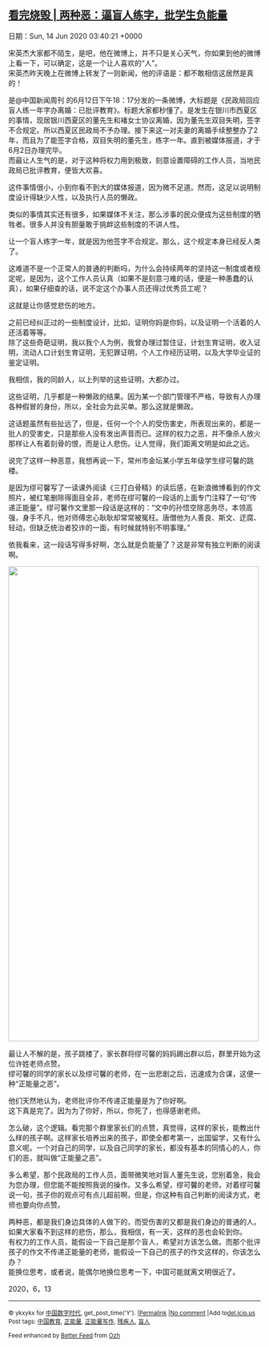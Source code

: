 [看完烧毁 | 两种恶：逼盲人练字，批学生负能量](https://chinadigitaltimes.net/chinese/2020/06/%e7%9c%8b%e5%ae%8c%e7%83%a7%e6%af%81-%e4%b8%a4%e7%a7%8d%e6%81%b6%ef%bc%9a%e9%80%bc%e7%9b%b2%e4%ba%ba%e7%bb%83%e5%ad%97%ef%bc%8c%e6%89%b9%e5%ad%a6%e7%94%9f%e8%b4%9f%e8%83%bd%e9%87%8f/)
------
日期：Sun, 14 Jun 2020 03:40:21 +0000

<p>宋英杰大家都不陌生，是吧，他在微博上，并不只是关心天气，你如果到他的微博上看一下，可以确定，这是一个让人喜欢的“人”。<br />宋英杰昨天晚上在微博上转发了一则新闻，他的评语是：都不敢相信这居然是真的！</p><p>是@中国新闻周刊 的6月12日下午18：17分发的一条微博，大标题是《民政局回应盲人练一年字办离婚：已批评教育》。标题大家都秒懂了。是发生在银川市西夏区的事情，现居银川西夏区的董先生和褚女士协议离婚，因为董先生双目失明，签字不合规定。所以西夏区民政局不予办理。接下来这一对夫妻的离婚手续整整办了2年，而且为了能签字合格，双目失明的董先生，练字一年。直到被媒体报道，才于6月2日办理完毕。<br />而最让人生气的是，对于这种将权力用到极致，刻意设置障碍的工作人员，当地民政局已批评教育，便皆大欢喜。</p><p>这件事情很小，小到你看不到大的媒体报道，因为微不足道。然而，这足以说明制度设计得缺少人性，以及执行人员的懒政。</p><p>类似的事情其实还有很多，如果媒体不关注，那么涉事的民众便成为这些制度的牺牲者。很多人并没有胆量敢于挑衅这些制度的不讲人性。</p><p>让一个盲人练字一年，就是因为他签字不合规定。那么，这个规定本身已经反人类了。</p><p>这难道不是一个正常人的普通的判断吗，为什么会持续两年的坚持这一制度或者规定呢，是因为，这个工作人员认真（如果不是刻意刁难的话，便是一种愚蠢的认真），如果仔细查的话，说不定这个办事人员还得过优秀员工呢？</p><p>这就是让你感觉悲伤的地方。</p><p>之前已经纠正过的一些制度设计，比如，证明你妈是你妈，以及证明一个活着的人还活着等等。<br />除了这些奇葩证明，我以我个人为例，我曾办理过暂住证，计划生育证明，收入证明，流动人口计划生育证明，无犯罪证明，个人工作经历证明，以及大学毕业证的鉴定证明。</p><p>我相信，我的同龄人，以上列举的这些证明，大都办过。</p><p>这些证明，几乎都是一种懒政的结果。因为某一个部门管理不严格，导致有人办理各种假冒的身份，所以，全社会为此买单。那么这就是懒政。</p><p>这话题虽然有些扯远了，但是，任何一个个人的受伤害史，所表现出来的，都是一批人的受害史，只是那些人没有发出声音而已。这样的权力之恶，并不像杀人放火那样让人有着刻骨的恨，而是让人悲伤。让人觉得，我们距离文明是如此之远。</p><p>说完了这样一种恶意，我想再说一下，常州市金坛某小学五年级学生缪可馨的跳楼。</p><p>是因为缪可馨写了一读课外阅读《三打白骨精》的读后感，在新浪微博看到的作文照片，被红笔删除得面目全非，老师在缪可馨的一段话的上面专门注释了一句“传递正能量”。缪可馨作文里那一段话是这样的：“文中的孙悟空除恶务尽，本领高强，身手不凡，他对师傅忠心耿耿却常常被冤枉。唐僧他为人善良、斯文、迂腐、轻动，但缺乏统治者狡诈的一面，有时候就特别不明事理。”</p><p>依我看来，这一段话写得多好啊，怎么就是负能量了？这是非常有独立判断的阅读啊。</p><p><img src="https://chinadigitaltimes.net/chinese/files/2020/06/FireShot-Capture-119-两种恶：逼盲人练字，批学生负能量-看完烧毁-mp.weixin.qq_.com_-e1592105916755.png" alt="" width="500" height="949" class="alignnone size-full wp-image-647130" /></p><p>最让人不解的是，孩子跳楼了，家长群将缪可馨的妈妈踢出群以后，群里开始为这位许姓老师点赞。<br />缪可馨的同学的家长以及缪可馨的老师，在一出悲剧之后，迅速成为合谋，这便一种“正能量之恶”。</p><p>他们天然地认为，老师批评你不传递正能量是为了你好啊。<br />这下真是完了。因为为了你好，所以，你死了，也得感谢老师。</p><p>怎么破，这个逻辑。看完那个群里家长们的点赞，真觉得，这样的家长，能教出什么样的孩子啊。这样家长培养出来的孩子，即使全都考第一，出国留学，又有什么意义呢。一个对自己的同学，以及自己同学的家长，都没有基本的同情心的人，你们的恶，就叫做“正能量之恶”。</p><p>多么希望，那个民政局的工作人员，面带微笑地对盲人董先生说，您别着急，我会为您办理，但您能不能按照我说的操作。又多么希望，缪可馨的老师，对着缪可馨说一句，孩子你的观点可有点儿超前啊，但是，你这种有自己判断的阅读方式，老师也要向你点赞。</p><p>两种恶，都是我们身边具体的人做下的，而受伤害的又都是我们身边的普通的人。如果大家看不到这样的悲伤，那么，我相信，有一天，这样的恶也会轮到你。<br />有权力的工作人员，能假设一下自己是那个盲人，希望对方该怎么做。而那个批评孩子的作文不传递正能量的老师，能假设一下自己的孩子的作文这样的，你该怎么办？<br />能换位思考，或者说，能偶尔地换位思考一下，中国可能就离文明很近了。</p><p>2020，6，13</p><hr /><p><small>&copy; ykxykx for <a href="https://chinadigitaltimes.net/chinese">中国数字时代</a>, get_post_time('Y'). |<a href="https://chinadigitaltimes.net/chinese/2020/06/%e7%9c%8b%e5%ae%8c%e7%83%a7%e6%af%81-%e4%b8%a4%e7%a7%8d%e6%81%b6%ef%bc%9a%e9%80%bc%e7%9b%b2%e4%ba%ba%e7%bb%83%e5%ad%97%ef%bc%8c%e6%89%b9%e5%ad%a6%e7%94%9f%e8%b4%9f%e8%83%bd%e9%87%8f/">Permalink</a> |<a href="https://chinadigitaltimes.net/chinese/2020/06/%e7%9c%8b%e5%ae%8c%e7%83%a7%e6%af%81-%e4%b8%a4%e7%a7%8d%e6%81%b6%ef%bc%9a%e9%80%bc%e7%9b%b2%e4%ba%ba%e7%bb%83%e5%ad%97%ef%bc%8c%e6%89%b9%e5%ad%a6%e7%94%9f%e8%b4%9f%e8%83%bd%e9%87%8f/#comments">No comment</a> |Add to<a href="http://del.icio.us/post?url=https://chinadigitaltimes.net/chinese/2020/06/%e7%9c%8b%e5%ae%8c%e7%83%a7%e6%af%81-%e4%b8%a4%e7%a7%8d%e6%81%b6%ef%bc%9a%e9%80%bc%e7%9b%b2%e4%ba%ba%e7%bb%83%e5%ad%97%ef%bc%8c%e6%89%b9%e5%ad%a6%e7%94%9f%e8%b4%9f%e8%83%bd%e9%87%8f/&amp;title=看完烧毁 | 两种恶：逼盲人练字，批学生负能量">del.icio.us</a><br/>Post tags: <a href="https://chinadigitaltimes.net/chinese/tag/%e4%b8%ad%e5%9b%bd%e6%95%99%e8%82%b2/" rel="tag">中国教育</a>, <a href="https://chinadigitaltimes.net/chinese/tag/%e6%ad%a3%e8%83%bd%e9%87%8f/" rel="tag">正能量</a>, <a href="https://chinadigitaltimes.net/chinese/tag/%e6%ad%a3%e8%83%bd%e9%87%8f%e5%86%99%e4%bd%9c/" rel="tag">正能量写作</a>, <a href="https://chinadigitaltimes.net/chinese/tag/%e6%ae%8b%e7%96%be%e4%ba%ba/" rel="tag">残疾人</a>, <a href="https://chinadigitaltimes.net/chinese/tag/%e7%9b%b2%e4%ba%ba/" rel="tag">盲人</a><br/></small></p><p><small>Feed enhanced by <a href='http://planetozh.com/blog/my-projects/wordpress-plugin-better-feed-rss/'>Better Feed</a> from  <a href='http://planetozh.com/blog/'>Ozh</a></small></p>
